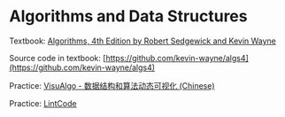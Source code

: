 # Algorithms and Data Structures

Textbook: [Algorithms, 4th Edition by Robert Sedgewick and Kevin Wayne](https://algs4.cs.princeton.edu/home/)

Source code in textbook: [https://github.com/kevin-wayne/algs4](https://github.com/kevin-wayne/algs4)

Practice: [VisuAlgo - 数据结构和算法动态可视化 \(Chinese\)](https://visualgo.net/)

Practice: [LintCode](https://www.lintcode.com/)

